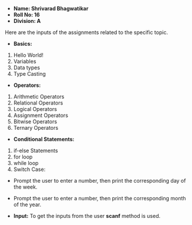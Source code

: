 

- **Name: Shrivarad Bhagwatikar**
- **Roll No: 16**
- **Division: A**


Here are the inputs of the assignments related to the specific topic.

- **Basics:**
1) Hello World!
2) Variables
3) Data types
4) Type Casting

- **Operators:**
1) Arithmetic Operators
2) Relational Operators
3) Logical Operators
4) Assignment Operators
5) Bitwise Operators
6) Ternary Operators

- **Conditional Statements:**
1) if-else Statements
2) for loop
3) while loop
4) Switch Case:
-    Prompt the user to enter a number, then print the corresponding day of the week.
-    Prompt the user to enter a number, then print the corresponding month of the year.
    

- **Input:**
To get the inputs from the user **scanf** method is used.

